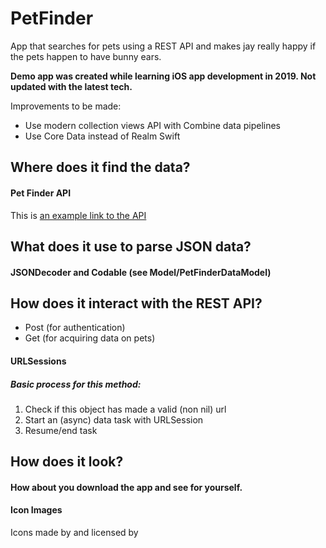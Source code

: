 # PetFinder

App that searches for pets using a REST API and makes jay really happy if the pets happen to have bunny ears.

**Demo app was created while learning iOS app development in 2019. Not updated with the latest tech.**

Improvements to be made: 
- Use modern collection views API with Combine data pipelines
- Use Core Data instead of Realm Swift

## Where does it find the data?
#### Pet Finder API

This is [an example link to the API](https://api.petfinder.com/v2/animals?type=rabbit&location=Apex,%20NC "Pet Finder API") 
 

## What does it use to parse JSON data?
#### JSONDecoder and Codable (see Model/PetFinderDataModel)

## How does it interact with the REST API?
- Post (for authentication)
- Get (for acquiring data on pets)

#### URLSessions
##### Basic process for this method:
1. Check if this object has made a valid (non nil) url
2. Start an (async) data task with URLSession
3. Resume/end task


## How does it look?
#### How about you download the app and see for yourself.



#### Icon Images
Icons made by [](https://www.flaticon.com/authors/freepik "Freekpik") and licensed by [](http://creativecommons.org/licenses/by/3.0/ "Creative Commons BY 3.0")

